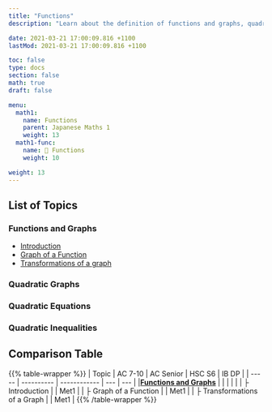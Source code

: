 ```yaml
---
title: "Functions"
description: "Learn about the definition of functions and graphs, quadratic functions and graphs, and their relation with quadratic equations and inequalities."

date: 2021-03-21 17:00:09.816 +1100
lastMod: 2021-03-21 17:00:09.816 +1100

toc: false
type: docs
section: false
math: true
draft: false

menu:
  math1:
    name: Functions
    parent: Japanese Maths 1
    weight: 13
  math1-func:
    name: 📙 Functions
    weight: 10

weight: 13
---
```


## List of Topics

### Functions and Graphs

- [Introduction](functions-and-graphs/introduction)
- [Graph of a Function](functions-and-graphs/graph)
- [Transformations of a graph](functions-and-graphs/transformations)

### Quadratic Graphs

### Quadratic Equations

### Quadratic Inequalities

## Comparison Table

{{% table-wrapper %}}
| Topic | AC 7-10 | AC Senior | HSC S6 | IB DP |
| ----- | ---------- | ------------ | --- | --- |
|**[Functions and Graphs](functions-and-graphs)** | | | | |
| ├ Introduction |  | Met1 |
| ├ Graph of a Function |  | Met1 |
| ├ Transformations of a Graph |  | Met1 |
{{% /table-wrapper %}}
